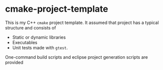 # cmake-project-template
This is my C++ `cmake` project template. It assumed that project has a typical structure and consists of
- Static or dynamic libraries
- Executables
- Unit tests made with `gtest`.

One-command build scripts and eclipse project generation scripts are provided
